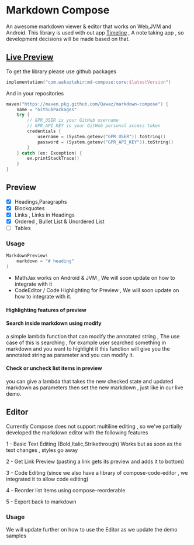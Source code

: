 # Markdown Compose

An awesome markdown viewer & editor that works on Web,JVM and Android. This library is used
with out app [Timeline](https://play.google.com/store/apps/details?id=com.wakaztahir.timeline) , A note taking app , so development decisions will be made based on that.

## [Live Preview](https://qawaz.github.io/markdown-compose)

To get the library please use github packages

```kotlin
implementation("com.wakaztahir:md-compose:core:$latestVersion")
```

And in your repositories

```kotlin
maven("https://maven.pkg.github.com/Qawaz/markdown-compose") {
    name = "GithubPackages"
    try {
        // GPR_USER is your GitHub username
        // GPR_API_KEY is your GitHub personal access token
        credentials {
            username = (System.getenv("GPR_USER")).toString()
            password = (System.getenv("GPR_API_KEY")).toString()
        }
    } catch (ex: Exception) {
        ex.printStackTrace()
    }
}
```

## Preview

- [x] Headings,Paragraphs
- [x] Blockquotes
- [x] Links , Links in Headings
- [x] Ordered , Bullet List & Unordered List
- [ ] Tables

### Usage

```kotlin
MarkdownPreview(
    markdown = "# heading"
)
```

- MathJax works on Android & JVM , We will soon update on how to integrate with it
- CodeEditor / Code Highlighting for Preview , We will soon update on how to integrate with it.

#### Highlighting features of preview

#### Search inside markdown using modify
a simple lambda function that can modify the annotated string , The
use case of this is searching , for example user searched something in markdown and you want to highlight it
this function will give you the annotated string as parameter and you can modify it.
 
#### Check or uncheck list items in preview
you can give a lambda that takes the new checked state and updated markdown as parameters then set the new markdown , just like in our live demo.

## Editor

Currently Compose does not support multiline editing , so we've partially developed the markdown editor
with the following features

1 - Basic Text Editing (Bold,Italic,Strikethrough) Works but as soon as the text changes , styles go away

2 - Get Link Preview (pasting a link gets its preview and adds it to bottom)

3 - Code Editing (since we also have a library of compose-code-editor , we integrated it to allow code editing)

4 - Reorder list items using compose-reorderable

5 - Export back to markdown

### Usage

We will update further on how to use the Editor as we update the demo samples